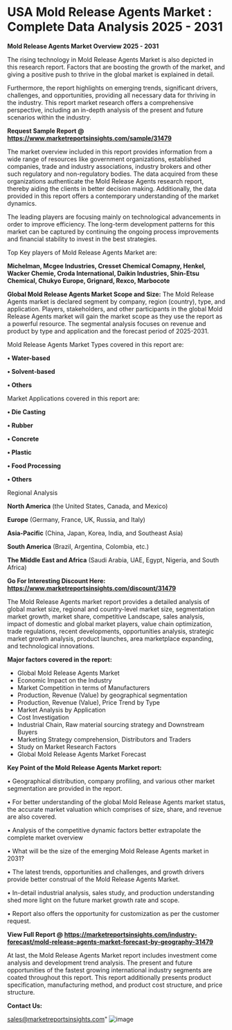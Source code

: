  # USA Mold Release Agents Market : Complete Data Analysis 2025 - 2031

<Strong> Mold Release Agents Market Overview 2025 - 2031</strong>

The rising technology in Mold Release Agents Market is also depicted in this research report. Factors that are boosting the growth of the market, and giving a positive push to thrive in the global market is explained in detail.

Furthermore, the report highlights on emerging trends, significant drivers, challenges, and opportunities, providing all necessary data for thriving in the industry. This report market research offers a comprehensive perspective, including an in-depth analysis of the present and future scenarios within the industry.

<strong>Request Sample Report @ <a href=https://www.marketreportsinsights.com/sample/31479>https://www.marketreportsinsights.com/sample/31479</a></strong>

The market overview included in this report provides information from a wide range of resources like government organizations, established companies, trade and industry associations, industry brokers and other such regulatory and non-regulatory bodies. The data acquired from these organizations authenticate the Mold Release Agents research report, thereby aiding the clients in better decision making. Additionally, the data provided in this report offers a contemporary understanding of the market dynamics.

The leading players are focusing mainly on technological advancements in order to improve efficiency. The long-term development patterns for this market can be captured by continuing the ongoing process improvements and financial stability to invest in the best strategies.

Top Key players of Mold Release Agents Market are:

<strong>Michelman, Mcgee Industries, Cresset Chemical Comapny, Henkel, Wacker Chemie, Croda International, Daikin Industries, Shin-Etsu Chemical, Chukyo Europe, Grignard, Rexco, Marbocote</strong>

<strong><b>Global Mold Release Agents Market Scope and Size:</b></strong>
The Mold Release Agents market is declared segment by company, region (country), type, and application. Players, stakeholders, and other participants in the global Mold Release Agents market will gain the market scope as they use the report as a powerful resource. The segmental analysis focuses on revenue and product by type and application and the forecast period of 2025-2031.

Mold Release Agents Market Types covered in this report are:

<strong>• Water-based

• Solvent-based

• Others</strong>

Market Applications covered in this report are:

<strong>• Die Casting

• Rubber

• Concrete

• Plastic

• Food Processing

• Others</strong> 

Regional Analysis

<strong>North America</strong> (the United States, Canada, and Mexico)

<strong>Europe</strong> (Germany, France, UK, Russia, and Italy)

<strong>Asia-Pacific</strong> (China, Japan, Korea, India, and Southeast Asia)

<strong>South America</strong> (Brazil, Argentina, Colombia, etc.)

<strong>The Middle East and Africa</strong> (Saudi Arabia, UAE, Egypt, Nigeria, and South Africa)

<strong>Go For Interesting Discount Here: <a href=https://www.marketreportsinsights.com/discount/31479>https://www.marketreportsinsights.com/discount/31479</a></strong>

The Mold Release Agents market report provides a detailed analysis of global market size, regional and country-level market size, segmentation market growth, market share, competitive Landscape, sales analysis, impact of domestic and global market players, value chain optimization, trade regulations, recent developments, opportunities analysis, strategic market growth analysis, product launches, area marketplace expanding, and technological innovations.

<strong><b>Major factors covered in the report:</b></strong>
<ul>
  <li>Global Mold Release Agents Market </li>
  <li>Economic Impact on the Industry</li>
  <li>Market Competition in terms of Manufacturers</li>
  <li>Production, Revenue (Value) by geographical segmentation</li>
  <li>Production, Revenue (Value), Price Trend by Type</li>
  <li>Market Analysis by Application</li>
  <li>Cost Investigation</li>
  <li>Industrial Chain, Raw material sourcing strategy and Downstream Buyers</li>
  <li>Marketing Strategy comprehension, Distributors and Traders</li>
  <li>Study on Market Research Factors</li>
  <li>Global Mold Release Agents Market Forecast</li>
</ul>

<strong><b>Key Point of the Mold Release Agents Market report:</b></strong>

• Geographical distribution, company profiling, and various other market segmentation are provided in the report.

• For better understanding of the global Mold Release Agents market status, the accurate market valuation which comprises of size, share, and revenue are also covered.

• Analysis of the competitive dynamic factors better extrapolate the complete market overview

• What will be the size of the emerging Mold Release Agents market in 2031?

• The latest trends, opportunities and challenges, and growth drivers provide better construal of the Mold Release Agents Market.

• In-detail industrial analysis, sales study, and production understanding shed more light on the future market growth rate and scope.

• Report also offers the opportunity for customization as per the customer request.

<strong><b>View Full Report @ <a href=https://marketreportsinsights.com/industry-forecast/mold-release-agents-market-forecast-by-geography-31479>https://marketreportsinsights.com/industry-forecast/mold-release-agents-market-forecast-by-geography-31479</a></b></strong>


At last, the Mold Release Agents Market report includes investment come analysis and development trend analysis. The present and future opportunities of the fastest growing international industry segments are coated throughout this report. This report additionally presents product specification, manufacturing method, and product cost structure, and price structure.

<strong>Contact Us:</strong>

sales@marketreportsinsights.com"
![image](https://github.com/user-attachments/assets/0d7ab584-f64c-4d67-a82e-4df8cda7289c)
